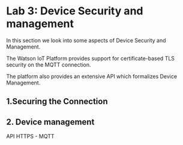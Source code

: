 # Lab 3: Device Security and management

In this section we look into some aspects of Device Security and Management.

The Watson IoT Platform provides support for certificate-based TLS security on the MQTT connection.

The platform also provides an extensive API which formalizes Device Management.

## 1.Securing the Connection


## 2. Device management
API HTTPS - MQTT
